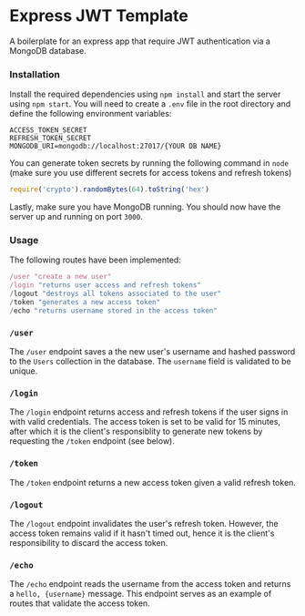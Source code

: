 # Express JWT Template
A boilerplate for an express app that require JWT authentication via a MongoDB database.

### Installation
Install the required dependencies using `npm install` and start the server using `npm start`. You will need to create a `.env` file in the root directory and define the following environment variables:
```
ACCESS_TOKEN_SECRET
REFRESH_TOKEN_SECRET
MONGODB_URI=mongodb://localhost:27017/{YOUR DB NAME}
```
You can generate token secrets by running the following command in `node` (make sure you use different secrets for access tokens and refresh tokens)
```javascript
require('crypto').randomBytes(64).toString('hex')
```
Lastly, make sure you have MongoDB running. You should now have the server up and running on port `3000`.

### Usage
The following routes have been implemented:
```javascript
/user "create a new user"
/login "returns user access and refresh tokens"
/logout "destroys all tokens associated to the user"
/token "generates a new access token"
/echo "returns username stored in the access token"
```

### `/user`
The `/user` endpoint saves a the new user's username and hashed password to the `Users` collection in the database. The `username` field is validated to be unique.

### `/login`
The `/login` endpoint returns access and refresh tokens if the user signs in with valid credentials. The access token is set to be valid for 15 minutes, after which it is the client's responsiblity to generate new tokens by requesting the `/token` endpoint (see below).

### `/token`
The `/token` endpoint returns a new access token given a valid refresh token.

### `/logout`
The `/logout` endpoint invalidates the user's refresh token. However, the access token remains valid if it hasn't timed out, hence it is the client's responsibility to discard the access token.

### `/echo`
The `/echo` endpoint reads the username from the access token and returns a `hello, {username}` message. This endpoint serves as an example of routes that validate the access token.

